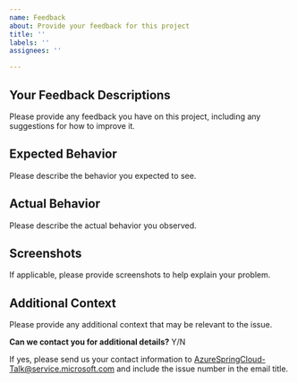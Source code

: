 ```yaml
---
name: Feedback
about: Provide your feedback for this project
title: ''
labels: ''
assignees: ''

---
```


## Your Feedback Descriptions

Please provide any feedback you have on this project, including any suggestions for how to improve it.

## Expected Behavior

Please describe the behavior you expected to see.

## Actual Behavior

Please describe the actual behavior you observed.

## Screenshots

If applicable, please provide screenshots to help explain your problem.

## Additional Context

Please provide any additional context that may be relevant to the issue.



**Can we contact you for additional details?** Y/N

If yes, please send us your contact information to AzureSpringCloud-Talk@service.microsoft.com and include the issue number in the email title.
